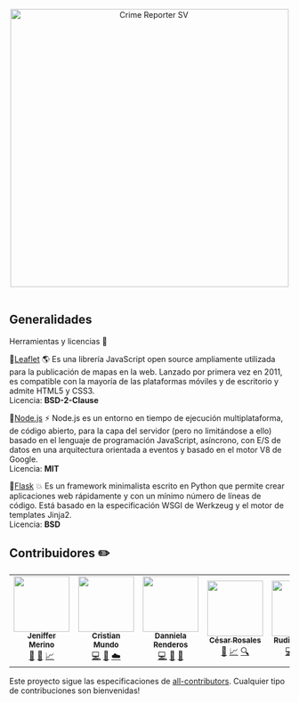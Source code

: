 <p align="center">
    <span>
      <a href="#" target="blank"><img src="https://github.com/dannielarenderos/WebMappingMunicipiosRiosCerrosES/blob/main/img/CrimeReporterLOGO.png" width="500" alt="Crime Reporter SV" /></a>
    </span>
    <br/>
    <span>
      <!-- ALL-CONTRIBUTORS-BADGE:START - Do not remove or modify this section -->
      <img alt="" src="https://img.shields.io/badge/Deployed-Heroku-blue">
      <img alt="" src="https://img.shields.io/badge/Contributors-5-blueviolet">
      <img alt="" src="https://img.shields.io/badge/License-Apache2.0-success">
    <!-- ALL-CONTRIBUTORS-BADGE:END -->
    </span>
</p>



## Generalidades 
Herramientas y licencias 🔨
 
  📌[Leaflet](https://leafletjs.com/) 🌎
  Es una librería JavaScript open source ampliamente utilizada para la publicación de mapas en la web. Lanzado por primera vez en 2011, es compatible con la mayoría de las     plataformas móviles y de escritorio y admite HTML5 y CSS3. <br>
   Licencia: <strong>BSD-2-Clause</strong>
  
  📌[Node.js](https://nodejs.org/en/) ⚡
   Node.js es un entorno en tiempo de ejecución multiplataforma, de código abierto, para la capa del servidor (pero no limitándose a ello) basado en el lenguaje de programación JavaScript, asíncrono, con E/S de datos en una arquitectura orientada a eventos y basado en el motor V8 de Google. <br/>
   Licencia: <strong>MIT</strong>
   
  📌[Flask](https://flask.palletsprojects.com) 💥
   Es un framework minimalista escrito en Python que permite crear aplicaciones web rápidamente y con un mínimo número de líneas de código. Está basado en la especificación WSGI de Werkzeug y el motor de templates Jinja2.<br>
   Licencia: <strong>BSD</strong> 
   
   
## Contribuidores ✏️

<!-- ALL-CONTRIBUTORS-LIST:START - Do not remove or modify this section -->
<!-- prettier-ignore-start -->
<!-- markdownlint-disable -->
<table align="center">
  <tr>
    <td align="center"><a href="https://github.com/danmerb"><img src="https://avatars.githubusercontent.com/u/37198208?v=4" width="100px;" alt=""/><br /><sub><b> Jeniffer Merino </b></sub></a><br /> <a href="#" title="Diseño">🎨</a> <a href="#" title="Documentación">📑</a> <a href="#" title="Modelo">📈</a> </td>
    <td align="center"><a href="https://github.com/AzzarCM"><img src="https://avatars.githubusercontent.com/u/37192145?v=4" width="100px;" alt=""/><br /><sub><b>Cristian Mundo</b></sub></a><br /><a href="#" title="Código">💻</a> <a href="#" title="Diseño">🎨</a> <a href="#" title="Infrastructura (Hosting, Build-Tools, etc)">☁️</a> </td>
    <td align="center"><a href="https://github.com/dannielarenderos"><img src="https://avatars.githubusercontent.com/u/37196864?v=4" width="100px;" alt=""/><br /><sub><b> Danniela Renderos</b></sub></a><br /><a href="#" title="Código">💻</a> <a href="#" title="Documentación">📑</a> <a href="#" title="Diseño">🎨</a>  </td>
    <td align="center"><a href="https://github.com/CesarRosales16"><img src="https://avatars.githubusercontent.com/u/37197605?v=4" width="100px;" alt=""/><br /><sub><b> César Rosales </b></sub></a><br /><a href="#" title="Documentación">📑</a> <a href="#" title="Modelo">📈</a>   <a href="#" title="Pull Requests">🔍</a> </td>    
    <td align="center"><a href="https://github.com/Ackerize"><img src="https://avatars.githubusercontent.com/u/37277365?v=4" width="100px;" alt=""/><br /><sub><b>Rudi Gonzales </b></sub></a><br /><a href="#" title="Código">💻</a> <a href="#" title="Diseño">🎨</a>  <a href="#" title="Infrastructura (Hosting, Build-Tools, etc)">☁️</a> </td>
    
  </tr>
</table>


<!-- markdownlint-enable -->
<!-- prettier-ignore-end -->
<!-- ALL-CONTRIBUTORS-LIST:END -->

Este proyecto sigue las especificaciones de [all-contributors](https://github.com/all-contributors/all-contributors). Cualquier tipo de contribuciones son bienvenidas!
   

    

